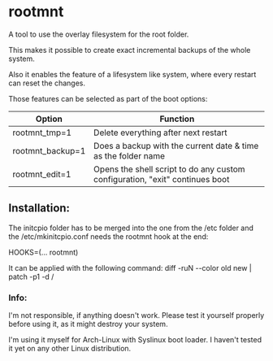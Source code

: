 # rootmnt

A tool to use the overlay filesystem for the root folder.

This makes it possible to create exact incremental backups of the whole system.

Also it enables the feature of a lifesystem like system, where every restart can reset the changes.

Those features can be selected as part of the boot options:

|Option|Function|
|---|---|
|rootmnt_tmp=1|Delete everything after next restart|
|rootmnt_backup=1|Does a backup with the current date & time as the folder name|
|rootmnt_edit=1|Opens the shell script to do any custom configuration, "exit" continues boot|

## Installation:
The initcpio folder has to be merged into the one from the /etc folder and the /etc/mkinitcpio.conf needs the rootmnt hook at the end:

HOOKS=(... rootmnt)

It can be applied with the following command:
diff -ruN --color old new | patch -p1 -d /
### Info:
I'm not responsible, if anything doesn't work. Please test it yourself properly before using it, as it might destroy your system.

I'm using it myself for Arch-Linux with Syslinux boot loader. I haven't tested it yet on any other Linux distribution.